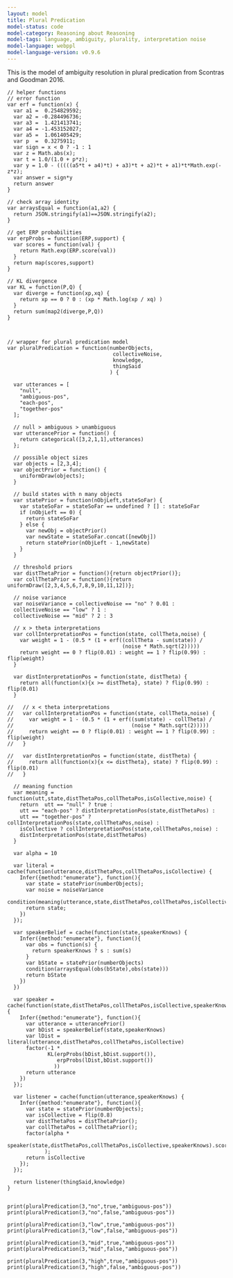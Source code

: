 ```yaml
---
layout: model
title: Plural Predication
model-status: code
model-category: Reasoning about Reasoning
model-tags: language, ambiguity, plurality, interpretation noise
model-language: webppl
model-language-version: v0.9.6
---
```


This is the model of ambiguity resolution in plural predication from Scontras and Goodman 2016.

	// helper functions
	// error function
	var erf = function(x) {
	  var a1 =  0.254829592;
	  var a2 = -0.284496736;
	  var a3 =  1.421413741;
	  var a4 = -1.453152027;
	  var a5 =  1.061405429;
	  var p  =  0.3275911;
	  var sign = x < 0 ? -1 : 1
	  var z = Math.abs(x);
	  var t = 1.0/(1.0 + p*z);
	  var y = 1.0 - (((((a5*t + a4)*t) + a3)*t + a2)*t + a1)*t*Math.exp(-z*z);
	  var answer = sign*y
	  return answer
	}

	// check array identity
	var arraysEqual = function(a1,a2) {
	  return JSON.stringify(a1)==JSON.stringify(a2);
	}

	// get ERP probabilities
	var erpProbs = function(ERP,support) {
	  var scores = function(val) {
	    return Math.exp(ERP.score(val))
	  }
	  return map(scores,support)
	}

	// KL divergence
	var KL = function(P,Q) {
	  var diverge = function(xp,xq) {
	    return xp == 0 ? 0 : (xp * Math.log(xp / xq) )
	  }
	  return sum(map2(diverge,P,Q))
	}



	// wrapper for plural predication model
	var pluralPredication = function(numberObjects,
	                                  collectiveNoise,
	                                  knowledge,
	                                  thingSaid
	                                 ) {

	  var utterances = [
	    "null",
	    "ambiguous-pos",
	    "each-pos",
	    "together-pos"
	  ];

	  // null > ambiguous > unambiguous 
	  var utterancePrior = function() {
	    return categorical([3,2,1,1],utterances)
	  };

	  // possible object sizes
	  var objects = [2,3,4];
	  var objectPrior = function() {
	    uniformDraw(objects);
	  }

	  // build states with n many objects
	  var statePrior = function(nObjLeft,stateSoFar) {
	    var stateSoFar = stateSoFar == undefined ? [] : stateSoFar
	    if (nObjLeft == 0) {
	      return stateSoFar
	    } else {
	      var newObj = objectPrior()
	      var newState = stateSoFar.concat([newObj])
	      return statePrior(nObjLeft - 1,newState)
	    }
	  }

	  // threshold priors
	  var distThetaPrior = function(){return objectPrior()};  
	  var collThetaPrior = function(){return uniformDraw([2,3,4,5,6,7,8,9,10,11,12])};

	  // noise variance
	  var noiseVariance = collectiveNoise == "no" ? 0.01 :
	  collectiveNoise == "low" ? 1 :
	  collectiveNoise == "mid" ? 2 : 3

	  // x > theta interpretations
	  var collInterpretationPos = function(state, collTheta,noise) {
	    var weight = 1 - (0.5 * (1 + erf((collTheta - sum(state)) / 
	                                     (noise * Math.sqrt(2)))))
	    return weight == 0 ? flip(0.01) : weight == 1 ? flip(0.99) : flip(weight)
	  }

	  var distInterpretationPos = function(state, distTheta) {
	    return all(function(x){x >= distTheta}, state) ? flip(0.99) : flip(0.01)
	  }
	  
	//   // x < theta interpretations
	//   var collInterpretationPos = function(state, collTheta,noise) {
	//     var weight = 1 - (0.5 * (1 + erf((sum(state) - collTheta) / 
	//                                      (noise * Math.sqrt(2)))))
	//     return weight == 0 ? flip(0.01) : weight == 1 ? flip(0.99) : flip(weight)
	//   }

	//   var distInterpretationPos = function(state, distTheta) {
	//     return all(function(x){x <= distTheta}, state) ? flip(0.99) : flip(0.01)
	//   }

	  // meaning function
	  var meaning = function(utt,state,distThetaPos,collThetaPos,isCollective,noise) {
	    return  utt == "null" ? true :
	    utt == "each-pos" ? distInterpretationPos(state,distThetaPos) :
	    utt == "together-pos" ? collInterpretationPos(state,collThetaPos,noise) :
	    isCollective ? collInterpretationPos(state,collThetaPos,noise) :
	    distInterpretationPos(state,distThetaPos)
	  }

	  var alpha = 10

	  var literal = cache(function(utterance,distThetaPos,collThetaPos,isCollective) {
	    Infer({method:"enumerate"}, function(){
	      var state = statePrior(numberObjects);
	      var noise = noiseVariance
	      condition(meaning(utterance,state,distThetaPos,collThetaPos,isCollective,noise));
	      return state;
	    })
	  });

	  var speakerBelief = cache(function(state,speakerKnows) {
	    Infer({method:"enumerate"}, function(){
	      var obs = function(s) {
	        return speakerKnows ? s : sum(s) 
	      }
	      var bState = statePrior(numberObjects)
	      condition(arraysEqual(obs(bState),obs(state)))
	      return bState
	    })
	  })

	  var speaker = cache(function(state,distThetaPos,collThetaPos,isCollective,speakerKnows) {
	    Infer({method:"enumerate"}, function(){
	      var utterance = utterancePrior()
	      var bDist = speakerBelief(state,speakerKnows)
	      var lDist = literal(utterance,distThetaPos,collThetaPos,isCollective)
	      factor(-1 *
	             KL(erpProbs(bDist,bDist.support()),
	                erpProbs(lDist,bDist.support())
	               ))
	      return utterance
	    })
	  });

	  var listener = cache(function(utterance,speakerKnows) {
	    Infer({method:"enumerate"}, function(){
	      var state = statePrior(numberObjects);
	      var isCollective = flip(0.8)
	      var distThetaPos = distThetaPrior();
	      var collThetaPos = collThetaPrior();
	      factor(alpha * 
	             speaker(state,distThetaPos,collThetaPos,isCollective,speakerKnows).score(utterance) 
	            );
	      return isCollective
	    });
	  });

	  return listener(thingSaid,knowledge)
	}


	print(pluralPredication(3,"no",true,"ambiguous-pos"))
	print(pluralPredication(3,"no",false,"ambiguous-pos"))

	print(pluralPredication(3,"low",true,"ambiguous-pos"))
	print(pluralPredication(3,"low",false,"ambiguous-pos"))

	print(pluralPredication(3,"mid",true,"ambiguous-pos"))
	print(pluralPredication(3,"mid",false,"ambiguous-pos"))

	print(pluralPredication(3,"high",true,"ambiguous-pos"))
	print(pluralPredication(3,"high",false,"ambiguous-pos"))


